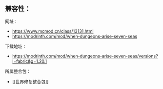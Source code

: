 兼容性：
- 

网址：
- https://www.mcmod.cn/class/13131.html
- https://modrinth.com/mod/when-dungeons-arise-seven-seas

下载地址：
- https://modrinth.com/mod/when-dungeons-arise-seven-seas/versions?l=fabric&g=1.20.1

所属整合包：
- [[世界修复整合包]]